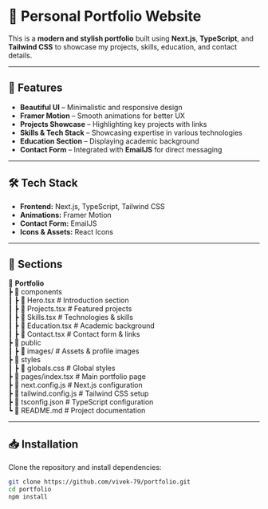 # 🌟 Personal Portfolio Website  

This is a **modern and stylish portfolio** built using **Next.js**, **TypeScript**, and **Tailwind CSS** to showcase my projects, skills, education, and contact details.

---

## 🚀 Features  

- **Beautiful UI** – Minimalistic and responsive design  
- **Framer Motion** – Smooth animations for better UX  
- **Projects Showcase** – Highlighting key projects with links  
- **Skills & Tech Stack** – Showcasing expertise in various technologies  
- **Education Section** – Displaying academic background  
- **Contact Form** – Integrated with **EmailJS** for direct messaging  

---

## 🛠 Tech Stack  

- **Frontend:** Next.js, TypeScript, Tailwind CSS  
- **Animations:** Framer Motion  
- **Contact Form:** EmailJS  
- **Icons & Assets:** React Icons  

---

## 📌 Sections  

📁 **Portfolio**  
┣ 📂 components  
┃ ┣ 📜 Hero.tsx               # Introduction section  
┃ ┣ 📜 Projects.tsx           # Featured projects  
┃ ┣ 📜 Skills.tsx             # Technologies & skills  
┃ ┣ 📜 Education.tsx          # Academic background  
┃ ┣ 📜 Contact.tsx            # Contact form & links  
┣ 📂 public  
┃ ┣ 📜 images/                # Assets & profile images  
┣ 📂 styles  
┃ ┣ 📜 globals.css            # Global styles  
┣ 📜 pages/index.tsx          # Main portfolio page  
┣ 📜 next.config.js           # Next.js configuration  
┣ 📜 tailwind.config.js       # Tailwind CSS setup  
┣ 📜 tsconfig.json            # TypeScript configuration  
┗ 📜 README.md                # Project documentation  

---

## 📥 Installation  

Clone the repository and install dependencies:  

```sh
git clone https://github.com/vivek-79/portfolio.git  
cd portfolio  
npm install  
